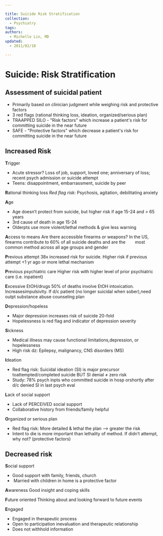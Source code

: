```yaml
---

title: Suicide Risk Stratification
collection:
  - Psychiatry
tags:
authors:
  - Michelle Lin, MD
updated:
  - 2011/02/18

---
```


# Suicide: Risk Stratification

## Assessment of suicidal patient

-   Primarily based on clinician judgment while weighing risk and protective factors
-   3 red flags (rational thinking loss, ideation, organized/serious plan)
-   TRAAPPED SILO - "Risk factors" which increase a patient's risk for committing suicide in the near future
-   SAFE - "Protective factors" which decrease a patient's risk for committing suicide in the near future

## Increased Risk


**T**rigger
-   Acute stressor? Loss of job, support, loved one; anniversary of loss; recent psych admission or suicide attempt
-   Teens: disappointment, embarrassment, suicide by peer 

**R**ational thinking loss
*Red flag risk:* Psychosis, agitation, debilitating anxiety 

**A**ge
-   Age doesn’t protect from suicide, but higher risk if age 15-24 and &gt; 65 years
-   3rd cause of death in age 15-24
-   Olderpts use more violent/lethal methods & give less warning

**A**ccess to means
Are there accessible firearms or weapons? In the US, firearms contribute to 60% of all suicide deaths and are the       
most common method across all age groups and gender

**P**revious attempt
38x increased risk for suicide. Higher risk if previous attempt &lt;1 yr ago or more lethal mechanism

**P**revious psychiatric care
Higher risk with higher level of prior psychiatric care (i.e. inpatient)

**E**xcessive EtOH/drugs
50% of deaths involve EtOH intoxication. Increasesimpulsivity. If d/c patient (no longer suicidal when sober),need outpt substance abuse counseling plan

**D**epression/hopeless
-   Major depression increases risk of suicide 20-fold
-   Hopelessness is red flag and indicator of depression severity 

**S**ickness
-   Medical illness may cause functional limitations,depression, or hopelessness
-   High risk dz: Epilepsy, malignancy, CNS disorders (MS) 

**I**deation
-   Red flag risk: Suicidal ideation (SI) is major precursor toattempted/completed suicide BUT SI denial ≠ zero risk
-   Study: 78% psych inpts who committed suicide in hosp orshortly after d/c denied SI in last psych eval

**L**ack of social support
-   Lack of PERCEIVED social support
-   Collaborative history from friends/family helpful

**O**rganized or serious plan
-   Red flag risk: More detailed & lethal the plan --&gt; greater the risk
-   Intent to die is more important than lethality of method. If didn’t attempt, why not? (protective factors) 

## Decreased risk

**S**ocial support
-   Good support with family, friends, church
-    Married with children in home is a protective factor

**A**wareness
Good insight and coping skills 

**F**uture oriented
Thinking about and looking forward to future events

**E**ngaged
-   Engaged in therapeutic process
-   Open to participation inevaluation and therapeutic relationship
-   Does not withhold information
